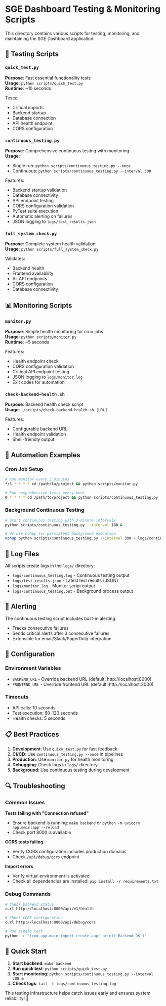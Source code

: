 # SGE Dashboard Testing & Monitoring Scripts

This directory contains various scripts for testing, monitoring, and maintaining the SGE Dashboard application.

## 🧪 Testing Scripts

### `quick_test.py`
**Purpose**: Fast essential functionality tests  
**Usage**: `python scripts/quick_test.py`  
**Runtime**: ~10 seconds  

Tests:
- Critical imports
- Backend startup
- Database connection
- API health endpoint
- CORS configuration

### `continuous_testing.py`
**Purpose**: Comprehensive continuous testing with monitoring  
**Usage**: 
- Single run: `python scripts/continuous_testing.py --once`
- Continuous: `python scripts/continuous_testing.py --interval 300`

Features:
- Backend startup validation
- Database connectivity
- API endpoint testing
- CORS configuration validation
- PyTest suite execution
- Automatic alerting on failures
- JSON logging to `logs/test_results.json`

### `full_system_check.py`
**Purpose**: Complete system health validation  
**Usage**: `python scripts/full_system_check.py`  

Validates:
- Backend health
- Frontend availability
- All API endpoints
- CORS configuration
- Database connectivity

## 📊 Monitoring Scripts

### `monitor.py`
**Purpose**: Simple health monitoring for cron jobs  
**Usage**: `python scripts/monitor.py`  
**Runtime**: ~5 seconds  

Features:
- Health endpoint check
- CORS configuration validation
- Critical API endpoint testing
- JSON logging to `logs/monitor.log`
- Exit codes for automation

### `check-backend-health.sh`
**Purpose**: Backend health check script  
**Usage**: `./scripts/check-backend-health.sh [URL]`  

Features:
- Configurable backend URL
- Health endpoint validation
- Shell-friendly output

## 🔄 Automation Examples

### Cron Job Setup
```bash
# Run monitor every 5 minutes
*/5 * * * * cd /path/to/project && python scripts/monitor.py

# Run comprehensive tests every hour
0 * * * * cd /path/to/project && python scripts/continuous_testing.py --once
```

### Background Continuous Testing
```bash
# Start continuous testing with 3-minute intervals
python scripts/continuous_testing.py --interval 180 &

# Or use nohup for persistent background execution
nohup python scripts/continuous_testing.py --interval 300 > logs/continuous_testing.out 2>&1 &
```

## 📁 Log Files

All scripts create logs in the `logs/` directory:

- `logs/continuous_testing.log` - Continuous testing output
- `logs/test_results.json` - Latest test results (JSON)
- `logs/monitor.log` - Monitor script output
- `logs/continuous_testing.out` - Background process output

## 🚨 Alerting

The continuous testing script includes built-in alerting:
- Tracks consecutive failures
- Sends critical alerts after 3 consecutive failures
- Extensible for email/Slack/PagerDuty integration

## 🔧 Configuration

### Environment Variables
- `BACKEND_URL` - Override backend URL (default: http://localhost:8000)
- `FRONTEND_URL` - Override frontend URL (default: http://localhost:3000)

### Timeouts
- API calls: 10 seconds
- Test execution: 60-120 seconds
- Health checks: 5 seconds

## 📋 Best Practices

1. **Development**: Use `quick_test.py` for fast feedback
2. **CI/CD**: Use `continuous_testing.py --once` in pipelines
3. **Production**: Use `monitor.py` for health monitoring
4. **Debugging**: Check logs in `logs/` directory
5. **Background**: Use continuous testing during development

## 🔍 Troubleshooting

### Common Issues

**Tests failing with "Connection refused"**
- Ensure backend is running: `make backend` or `python -m uvicorn app.main:app --reload`
- Check port 8000 is available

**CORS tests failing**
- Verify CORS configuration includes production domains
- Check `/api/debug/cors` endpoint

**Import errors**
- Verify virtual environment is activated
- Check all dependencies are installed: `pip install -r requirements.txt`

### Debug Commands
```bash
# Check backend status
curl http://localhost:8000/api/v1/health

# Check CORS configuration
curl http://localhost:8000/api/debug/cors

# Run single test
python -c "from app.main import create_app; print('Backend OK')"
```

## 🚀 Quick Start

1. **Start backend**: `make backend`
2. **Run quick test**: `python scripts/quick_test.py`
3. **Start monitoring**: `python scripts/continuous_testing.py --interval 300 &`
4. **Check logs**: `tail -f logs/continuous_testing.log`

This testing infrastructure helps catch issues early and ensures system reliability! 🎯 